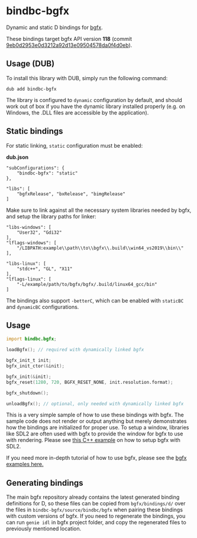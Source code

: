 # bindbc-bgfx
Dynamic and static D bindings for [bgfx](https://github.com/bkaradzic/bgfx).

These bindings target bgfx API version **118** (commit [9eb0d2953e0d3212a92d13e09504578da0f4d0eb](https://github.com/bkaradzic/bgfx/tree/9eb0d2953e0d3212a92d13e09504578da0f4d0eb)).

## Usage (DUB)
To install this library with DUB, simply run the following command:
```
dub add bindbc-bgfx
```

The library is configured to `dynamic` configuration by default, and should work out of box if you have the dynamic library installed properly (e.g. on Windows, the .DLL files are accessible by the application).

## Static bindings

For static linking, `static` configuration must be enabled:

__dub.json__
```
"subConfigurations": {
	"bindbc-bgfx": "static"
},

"libs": [
	"bgfxRelease", "bxRelease", "bimgRelease"
]
```

Make sure to link against all the necessary system libraries needed by bgfx, and setup the library paths for linker:
```
"libs-windows": [
	"User32", "Gdi32"
],
"lflags-windows": [
	"/LIBPATH:example\\path\\to\\bgfx\\.build\\win64_vs2019\\bin\\"
],

"libs-linux": [
	"stdc++", "GL", "X11"
],
"lflags-linux": [
	"-L/example/path/to/bgfx/bgfx/.build/linux64_gcc/bin"
]
```

The bindings also support `-betterC`, which can be enabled with `staticBC` and `dynamicBC` configurations.

## Usage

```d
import bindbc.bgfx;

loadBgfx(); // required with dynamically linked bgfx

bgfx_init_t init;
bgfx_init_ctor(&init);

bgfx_init(&init);
bgfx_reset(1280, 720, BGFX_RESET_NONE, init.resolution.format);

bgfx_shutdown();

unloadBgfx(); // optional, only needed with dynamically linked bgfx
```

This is a very simple sample of how to use these bindings with bgfx. The sample code does not render or output anything but merely demonstrates how the bindings are initialized for proper use. To setup a window, libraries like SDL2 are often used with bgfx to provide the window for bgfx to use with rendering. Please see [this C++ example](https://github.com/bkaradzic/bgfx/blob/master/examples/common/entry/entry_sdl.cpp#L75) on how to setup bgfx with SDL2.

If you need more in-depth tutorial of how to use bgfx, please see the [bgfx examples here.](https://bkaradzic.github.io/bgfx/examples.html)

## Generating bindings

The main bgfx repository already contains the latest generated binding definitions for D, so these files can be copied from `bgfx/bindings/d/` over the files in `bindbc-bgfx/source/bindbc/bgfx` when pairing these bindings with custom versions of bgfx. If you need to regenerate the bindings, you can run `genie idl` in bgfx project folder, and copy the regenerated files to previously mentioned location.
